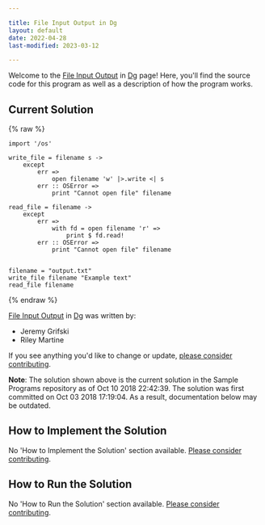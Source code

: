 ```yaml
---

title: File Input Output in Dg
layout: default
date: 2022-04-28
last-modified: 2023-03-12

---
```


Welcome to the [File Input Output](https://sampleprograms.io/projects/file-input-output) in [Dg](https://sampleprograms.io/languages/dg) page! Here, you'll find the source code for this program as well as a description of how the program works.

## Current Solution

{% raw %}

```dg
import '/os'

write_file = filename s ->
    except
        err =>
            open filename 'w' |>.write <| s
        err :: OSError =>
            print "Cannot open file" filename

read_file = filename ->
    except
        err =>
            with fd = open filename 'r' =>
                print $ fd.read!
        err :: OSError =>
            print "Cannot open file" filename


filename = "output.txt"
write_file filename "Example text"
read_file filename
```

{% endraw %}

[File Input Output](https://sampleprograms.io/projects/file-input-output) in [Dg](https://sampleprograms.io/languages/dg) was written by:

- Jeremy Grifski
- Riley Martine

If you see anything you'd like to change or update, [please consider contributing](https://github.com/TheRenegadeCoder/sample-programs).

**Note**: The solution shown above is the current solution in the Sample Programs repository as of Oct 10 2018 22:42:39. The solution was first committed on Oct 03 2018 17:19:04. As a result, documentation below may be outdated.

## How to Implement the Solution

No 'How to Implement the Solution' section available. [Please consider contributing](https://github.com/TheRenegadeCoder/sample-programs-website).

## How to Run the Solution

No 'How to Run the Solution' section available. [Please consider contributing](https://github.com/TheRenegadeCoder/sample-programs-website).